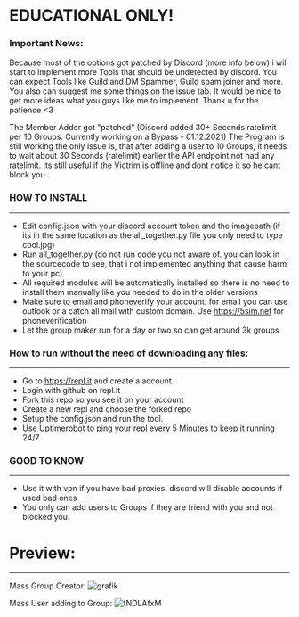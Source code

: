 # EDUCATIONAL ONLY!

### Important News: 
Because most of the options got patched by Discord (more info below) i will start to implement more Tools that should be undetected by discord.
You can expect Tools like Guild and DM Spammer, Guild spam joiner and more. You also can suggest me some things on the issue tab.
It would be nice to get more ideas what you guys like me to implement. Thank u for the patience <3

The Member Adder got "patched" (Discord added 30+ Seconds ratelimit per 10 Groups. Currently working on a Bypass - 01.12.2021)
The Program is still working the only issue is, that after adding a user to 10 Groups, it needs to wait about 30 Seconds (ratelimit) earlier the API endpoint not had any ratelimit. Its still useful if the Victrim is offline and dont notice it so he cant block you.

### HOW TO INSTALL
-----------------------------------
- Edit config.json with your discord account token and the imagepath (if its in the same location as the all_together.py file you only need to type cool.jpg)
- Run all_together.py (do not run code you not aware of. you can look in the sourcecode to see, that i not implemented anything that cause harm to your pc)
- All required modules will be automatically installed so there is no need to install them manually like you needed to do in the older versions
- Make sure to email and phoneverify your account. for email you can use outlook or a catch all mail with custom domain. Use https://5sim.net for phoneverification
- Let the group maker run for a day or two so can get around 3k groups

### How to run without the need of downloading any files:
-----------------------------------
- Go to https://repl.it and create a account.
- Login with github on repl.it
- Fork this repo so you see it on your account
- Create a new repl and choose the forked repo
- Setup the config.json and run the tool.
- Use Uptimerobot to ping your repl every 5 Minutes to keep it running 24/7

### GOOD TO KNOW
-----------------------------------
- Use it with vpn if you have bad proxies. discord will disable accounts if used bad ones
- You only can add users to Groups if they are friend with you and not blocked you.

# Preview:
-----------------------------------
Mass Group Creator:
![grafik](https://user-images.githubusercontent.com/94435104/142762775-a9946c34-efd4-4f53-ade3-5f7428cfd56e.png)


Mass User adding to Group:
![tNDLAfxM](https://user-images.githubusercontent.com/94435104/142763607-da8f6779-cc1c-4b91-9111-9ddbb90b8d91.gif)
